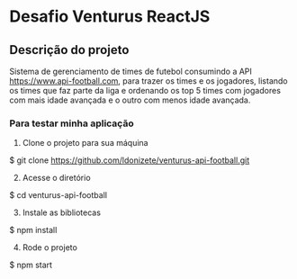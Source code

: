 # Desafio Venturus ReactJS

## Descrição do projeto
Sistema de gerenciamento de times de futebol consumindo a API
https://www.api-football.com, para trazer os times e os jogadores, 
listando os times que faz parte da liga e ordenando os top 5 times com jogadores com mais idade avançada e o outro com menos idade avançada.


### Para testar minha aplicação

1. Clone o projeto para sua máquina

$ git clone https://github.com/ldonizete/venturus-api-football.git

2. Acesse o diretório

$ cd venturus-api-football

3. Instale as bibliotecas

$ npm install

4. Rode o projeto

$ npm start
